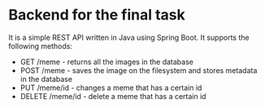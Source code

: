 # Backend for the final task

It is a simple REST API written in Java using Spring Boot.
It supports the following methods:
* GET /meme - returns all the images in the database
* POST /meme - saves the image on the filesystem and stores metadata in the database
* PUT /meme/id - changes a meme that has a certain id
* DELETE /meme/id - delete a meme that has a certain id
